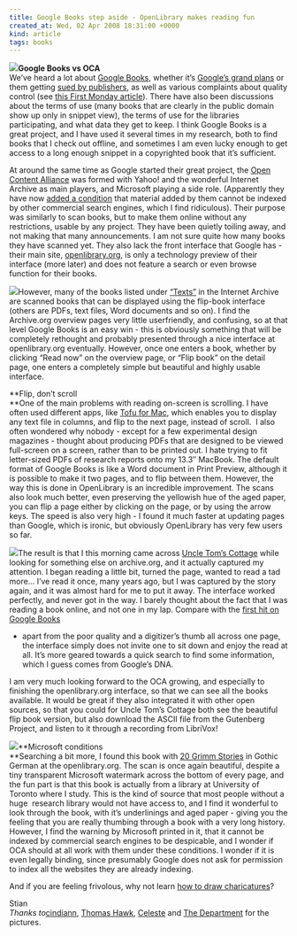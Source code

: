 ```yaml
---
title: Google Books step aside - OpenLibrary makes reading fun
created_at: Wed, 02 Apr 2008 18:31:00 +0000
kind: article
tags: books
---
```


[![](http://farm1.static.flickr.com/134/352573802_8f202edf53_m.jpg)](http://www.flickr.com/photos/23341397@N00/352573802/)**Google
Books vs OCA**\
 We’ve heard a lot about [Google Books](http://books.google.com),
whether it’s [Google’s grand
plans](http://dir.salon.com/story/tech/feature/2005/11/09/google/index.html)
or them getting [sued by
publishers](http://news.bbc.co.uk/2/hi/business/4266586.stm), as well as
various complaints about quality control (see [this First Monday
article](http://www.firstmonday.org/issues/issue12_8/duguid/)). There
have also been discussions about the terms of use (many books that are
clearly in the public domain show up only in snippet view), the terms of
use for the libraries participating, and what data they get to keep. I
think Google Books is a great project, and I have used it several times
in my research, both to find books that I check out offline, and
sometimes I am even lucky enough to get access to a long enough snippet
in a copyrighted book that it’s sufficient.

At around the same time as Google started their great project, the [Open
Content Alliance](http://www.opencontentalliance.org/index.html) was
formed with Yahoo! and the wonderful Internet Archive as main players,
and Microsoft playing a side role. (Apparently they have now [added a
condition](http://en.wikipedia.org/wiki/Open_Content_Alliance) that
material added by them cannot be indexed by other commercial search
engines, which I find ridiculous). Their purpose was similarly to scan
books, but to make them online without any restrictions, usable by any
project. They have been quietly toiling away, and not making that many
announcements. I am not sure quite how many books they have scanned yet.
They also lack the front interface that Google has - their main site,
[openlibrary.org](http://openlibrary.org), is only a technology preview
of their interface (more later) and does not feature a search or even
browse function for their books.

[![](http://farm1.static.flickr.com/39/93821899_b34651822b_m.jpg)](http://www.flickr.com/photos/51035555243@N01/93821899/)However,
many of the books listed under
[“Texts”](http://www.archive.org/details/texts) in the Internet Archive
are scanned books that can be displayed using the flip-book interface
(others are PDFs, text files, Word documents and so on). I find the
Archive.org overview pages very little userfriendly, and confusing, so
at that level Google Books is an easy win - this is obviously something
that will be completely rethought and probably presented through a nice
interface at openlibrary.org eventually. However, once one enters a
book, whether by clicking “Read now” on the overview page, or “Flip
book” on the detail page, one enters a completely simple but beautiful
and highly usable interface.

**Flip, don’t scroll\
**One of the main problems with reading on-screen is scrolling. I have
often used different apps, like [Tofu for
Mac](http://amarsagoo.info/tofu/), which enables you to display any text
file in columns, and flip to the next page, instead of scroll.  I also
often wondered why nobody - except for a few experimental design
magazines - thought about producing PDFs that are designed to be viewed
full-screen on a screen, rather than to be printed out. I hate trying to
fit letter-sized PDFs of research reports onto my 13.3″ MacBook. The
default format of Google Books is like a Word document in Print Preview,
although it is possible to make it two pages, and to flip between them.
However, the way this is done in OpenLibrary is an incredible
improvement. The scans also look much better, even preserving the
yellowish hue of the aged paper, you can flip a page either by clicking
on the page, or by using the arrow keys. The speed is also very high - I
found it much faster at updating pages than Google, which is ironic, but
obviously OpenLibrary has very few users so far.

[![](http://farm2.static.flickr.com/1067/1069893367_f2de895792_m.jpg)](http://www.flickr.com/photos/35034358326@N01/1069893367/)The
result is that I this morning came across [Uncle Tom’s
Cottage](http://www.openlibrary.org/details/uncletomscabinor00stowiala)
while looking for something else on archive.org, and it actually
captured my attention. I began reading a little bit, turned the page,
wanted to read a tad more… I’ve read it once, many years ago, but I was
captured by the story again, and it was almost hard for me to put it
away. The interface worked perfectly, and never got in the way. I barely
thought about the fact that I was reading a book online, and not one in
my lap. Compare with the [first hit on Google
Books](http://books.google.com/books?id=aU5o_QrhgPMC&printsec=frontcover&dq=uncle+tom%27s+cabin&ei=drjzR7qEGJK2ygTNkYiSCg#PPA13,M1)
- apart from the poor quality and a digitizer’s thumb all across one
page, the interface simply does not invite one to sit down and enjoy the
read at all. It’s more geared towards a quick search to find some
information, which I guess comes from Google’s DNA.

I am very much looking forward to the OCA growing, and especially to
finishing the openlibrary.org interface, so that we can see all the
books available. It would be great if they also integrated it with other
open sources, so that you could for Uncle Tom’s Cottage both see the
beautiful flip book version, but also download the ASCII file from the
Gutenberg Project, and listen to it through a recording from LibriVox!

[![](http://farm1.static.flickr.com/54/137413905_9232662cf6_m.jpg)](http://www.flickr.com/photos/95272747@N00/137413905/)**Microsoft
conditions\
**Searching a bit more, I found this book with [20 Grimm
Stories](http://www.openlibrary.org/details/twentystoriesfro00grimuoft)
in Gothic German at the openlibrary.org. The scan is once again
beautiful, despite a tiny transparent Microsoft watermark across the
bottom of every page, and the fun part is that this book is actually
from a library at University of Toronto where I study. This is the kind
of source that most people without a huge  research library would not
have access to, and I find it wonderful to look through the book, with
it’s underlinings and aged paper - giving you the feeling that you are
really thumbing through a book with a very long history. However, I find
the warning by Microsoft printed in it, that it cannot be indexed by
commercial search engines to be despicable, and I wonder if OCA should
at all work with them under these conditions. I wonder if it is even
legally binding, since presumably Google does not ask for permission to
index all the websites they are already indexing.

And if you are feeling frivolous, why not learn [how to draw
charicatures](http://www.openlibrary.org/details/artofcaricaturin006061mbp)?

Stian \
 *Thanks
to*[cindiann](http://www.flickr.com/photos/23341397@N00/352573802/ "cindiann"),
[Thomas
Hawk](http://www.flickr.com/photos/51035555243@N01/93821899/ "Thomas Hawk"),
[Celeste](http://www.flickr.com/photos/35034358326@N01/1069893367/ "Celeste")
and [The
Department](http://www.flickr.com/photos/95272747@N00/137413905/ "The Department")
for the pictures.[\
](http://www.flickr.com/photos/95272747@N00/137413905/ "The Department")
